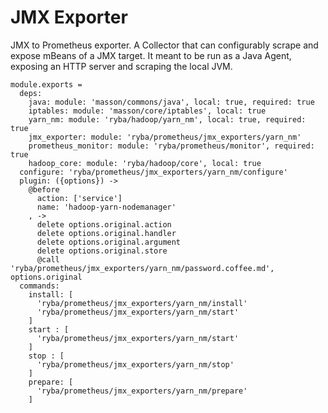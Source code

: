 
# JMX Exporter

JMX to Prometheus exporter.
A Collector that can configurably scrape and expose mBeans of a JMX target. 
It meant to be run as a Java Agent, exposing an HTTP server and scraping the local JVM.

    module.exports =
      deps:
        java: module: 'masson/commons/java', local: true, required: true
        iptables: module: 'masson/core/iptables', local: true
        yarn_nm: module: 'ryba/hadoop/yarn_nm', local: true, required: true
        jmx_exporter: module: 'ryba/prometheus/jmx_exporters/yarn_nm'
        prometheus_monitor: module: 'ryba/prometheus/monitor', required: true
        hadoop_core: module: 'ryba/hadoop/core', local: true
      configure: 'ryba/prometheus/jmx_exporters/yarn_nm/configure'
      plugin: ({options}) ->
        @before
          action: ['service']
          name: 'hadoop-yarn-nodemanager'
        , ->
          delete options.original.action
          delete options.original.handler
          delete options.original.argument
          delete options.original.store
          @call 'ryba/prometheus/jmx_exporters/yarn_nm/password.coffee.md', options.original
      commands:
        install: [
          'ryba/prometheus/jmx_exporters/yarn_nm/install'
          'ryba/prometheus/jmx_exporters/yarn_nm/start'
        ]
        start : [
          'ryba/prometheus/jmx_exporters/yarn_nm/start'
        ]
        stop : [
          'ryba/prometheus/jmx_exporters/yarn_nm/stop'
        ]
        prepare: [
          'ryba/prometheus/jmx_exporters/yarn_nm/prepare'
        ]
